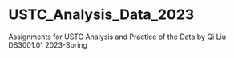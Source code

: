 # USTC_Analysis_Data_2023
Assignments for USTC Analysis and Practice of the Data by Qi Liu DS3001.01 2023-Spring

